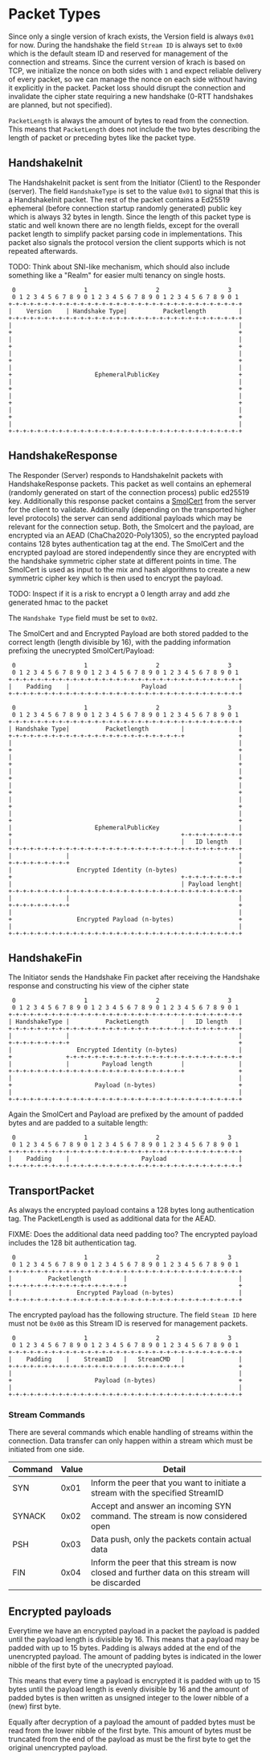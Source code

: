 # Packet Types

Since only a single version of krach exists, the Version field is always `0x01` for now. During
the handshake the field `Stream ID` is always set to `0x00` which is the default steam ID and reserved
for management of the connection and streams.
Since the current version of krach is based on TCP, we initialize the nonce on both sides with `1`
and expect reliable delivery of every packet, so we can manage the nonce on each side without having
it explicitly in the packet. Packet loss should disrupt the connection and invalidate the cipher state
requiring a new handshake (0-RTT handshakes are planned, but not specified).

`PacketLength` is always the amount of bytes to read from the connection. This means that
`PacketLength` does not include the two bytes describing the length of packet or preceding bytes
like the packet type.

## HandshakeInit

The HandshakeInit packet is sent from the Initiator (Client) to the Responder (server).
The field `HandshakeType` is set to the value `0x01` to signal that this is a HandshakeInit
packet. The rest of the packet contains a Ed25519 ephemeral (before connection startup randomly
generated) public key which is always 32 bytes in length. Since the length of this packet type is
static and well known there are no length fields, except for the overall packet length to simplify
packet parsing code in implementations. This packet also signals the protocol version the client supports
which is not repeated afterwards.

TODO: Think about SNI-like mechanism, which should also include something like a "Realm" for easier multi tenancy 
on single hosts.

```
 0                   1                   2                   3
 0 1 2 3 4 5 6 7 8 9 0 1 2 3 4 5 6 7 8 9 0 1 2 3 4 5 6 7 8 9 0 1
+-+-+-+-+-+-+-+-+-+-+-+-+-+-+-+-+-+-+-+-+-+-+-+-+-+-+-+-+-+-+-+-+
|    Version    | Handshake Type|          Packetlength         |
+-+-+-+-+-+-+-+-+-+-+-+-+-+-+-+-+-+-+-+-+-+-+-+-+-+-+-+-+-+-+-+-+
|                                                               |
+                                                               +
|                                                               |
+                                                               +
|                                                               |
+                                                               +
|                                                               |
+                       EphemeralPublicKey                      +
|                                                               |
+                                                               +
|                                                               |
+                                                               +
|                                                               |
+                                                               +
|                                                               |
+-+-+-+-+-+-+-+-+-+-+-+-+-+-+-+-+-+-+-+-+-+-+-+-+-+-+-+-+-+-+-+-+
```

## HandshakeResponse

The Responder (Server) responds to HandshakeInit packets with HandshakeResponse packets.
This packet as well contains an ephemeral (randomly generated on start of the connection process)
public ed25519 key. Additionally this response packet contains a [SmolCert](https://github.com/smolcert)
from the server for the client to validate. Additionally (depending on the transported higher level protocols)
the server can send additional payloads which may be relevant for the connection setup. Both, the Smolcert
and the payload, are encrypted via an AEAD (ChaCha2020-Poly1305), so the encrypted payload contains
128 bytes authentication tag at the end.
The SmolCert and the encrypted payload are stored independently since they are encrypted with the handshake
symmetric cipher state at different points in time. The SmolCert is used as input to the mix and hash algorithms
to create a new symmetric cipher key which is then used to encrypt the payload.

TODO: Inspect if it is a risk to encrypt a 0 length array and add zhe generated hmac to the packet

The `Handshake Type` field must be set to `0x02`.

The SmolCert and and Encrypted Payload are both stored padded to the correct length (length divisible by 16),
with the padding information prefixing the unecrypted SmolCert/Payload:

```
 0                   1                   2                   3
 0 1 2 3 4 5 6 7 8 9 0 1 2 3 4 5 6 7 8 9 0 1 2 3 4 5 6 7 8 9 0 1
+-+-+-+-+-+-+-+-+-+-+-+-+-+-+-+-+-+-+-+-+-+-+-+-+-+-+-+-+-+-+-+-+
|    Padding    |                    Payload                    |
+-+-+-+-+-+-+-+-+-+-+-+-+-+-+-+-+-+-+-+-+-+-+-+-+-+-+-+-+-+-+-+-+
```

```
 0                   1                   2                   3
 0 1 2 3 4 5 6 7 8 9 0 1 2 3 4 5 6 7 8 9 0 1 2 3 4 5 6 7 8 9 0 1
+-+-+-+-+-+-+-+-+-+-+-+-+-+-+-+-+-+-+-+-+-+-+-+-+-+-+-+-+-+-+-+-+
| Handshake Type|          Packetlength         |               |
+-+-+-+-+-+-+-+-+-+-+-+-+-+-+-+-+-+-+-+-+-+-+-+-+               +
|                                                               |
+                                                               +
|                                                               |
+                                                               +
|                                                               |
+                                                               +
|                                                               |
+                                                               +
|                                                               |
+                                                               +
|                                                               |
+                                                               +
|                       EphemeralPublicKey                      |
+                                               +-+-+-+-+-+-+-+-+
|                                               |   ID length   |
+-+-+-+-+-+-+-+-+-+-+-+-+-+-+-+-+-+-+-+-+-+-+-+-+-+-+-+-+-+-+-+-+
|               |                                               |
+-+-+-+-+-+-+-+-+                                               +
|                  Encrypted Identity (n-bytes)                 |
+                                               +-+-+-+-+-+-+-+-+
|                                               | Payload lenght|
+-+-+-+-+-+-+-+-+-+-+-+-+-+-+-+-+-+-+-+-+-+-+-+-+-+-+-+-+-+-+-+-+
|               |                                               |
+-+-+-+-+-+-+-+-+                                               +
|                                                               |
+                  Encrypted Payload (n-bytes)                  +
|                                                               |
+-+-+-+-+-+-+-+-+-+-+-+-+-+-+-+-+-+-+-+-+-+-+-+-+-+-+-+-+-+-+-+-+
```

## HandshakeFin

The Initiator sends the Handshake Fin packet after receiving the Handshake response
and constructing his view of the cipher state

```
 0                   1                   2                   3
 0 1 2 3 4 5 6 7 8 9 0 1 2 3 4 5 6 7 8 9 0 1 2 3 4 5 6 7 8 9 0 1
+-+-+-+-+-+-+-+-+-+-+-+-+-+-+-+-+-+-+-+-+-+-+-+-+-+-+-+-+-+-+-+-+
| HandshakeType |          PacketLength         |   ID length   |
+-+-+-+-+-+-+-+-+-+-+-+-+-+-+-+-+-+-+-+-+-+-+-+-+-+-+-+-+-+-+-+-+
|               |                                               |
+-+-+-+-+-+-+-+-+                                               +
|                  Encrypted Identity (n-bytes)                 |
+               +-+-+-+-+-+-+-+-+-+-+-+-+-+-+-+-+-+-+-+-+-+-+-+-+
|               |         Payload length        |               |
+-+-+-+-+-+-+-+-+-+-+-+-+-+-+-+-+-+-+-+-+-+-+-+-+               +
|                                                               |
+                       Payload (n-bytes)                       +
|                                                               |
+-+-+-+-+-+-+-+-+-+-+-+-+-+-+-+-+-+-+-+-+-+-+-+-+-+-+-+-+-+-+-+-+
```

Again the SmolCert and Payload are prefixed by the amount of padded bytes
and are padded to a suitable length:
```
 0                   1                   2                   3
 0 1 2 3 4 5 6 7 8 9 0 1 2 3 4 5 6 7 8 9 0 1 2 3 4 5 6 7 8 9 0 1
+-+-+-+-+-+-+-+-+-+-+-+-+-+-+-+-+-+-+-+-+-+-+-+-+-+-+-+-+-+-+-+-+
|    Padding    |                    Payload                    |
+-+-+-+-+-+-+-+-+-+-+-+-+-+-+-+-+-+-+-+-+-+-+-+-+-+-+-+-+-+-+-+-+
```

## TransportPacket

As always the encrypted payload contains a 128 bytes
long authentication tag. The PacketLength is used as additional data
for the AEAD.

FIXME: Does the additional data need padding too?
The encrypted payload includes the 128 bit authentication tag.

```
 0                   1                   2                   3
 0 1 2 3 4 5 6 7 8 9 0 1 2 3 4 5 6 7 8 9 0 1 2 3 4 5 6 7 8 9 0 1
+-+-+-+-+-+-+-+-+-+-+-+-+-+-+-+-+-+-+-+-+-+-+-+-+-+-+-+-+-+-+-+-+
|          Packetlength         |                               |
+-+-+-+-+-+-+-+-+-+-+-+-+-+-+-+-+                               +
|                  Encrypted Payload (n-bytes)                  |
+-+-+-+-+-+-+-+-+-+-+-+-+-+-+-+-+-+-+-+-+-+-+-+-+-+-+-+-+-+-+-+-+
```

The encrypted payload has the following structure.
The field `Steam ID` here must not be `0x00` as this Stream ID is reserved
for management packets.

```
 0                   1                   2                   3
 0 1 2 3 4 5 6 7 8 9 0 1 2 3 4 5 6 7 8 9 0 1 2 3 4 5 6 7 8 9 0 1
+-+-+-+-+-+-+-+-+-+-+-+-+-+-+-+-+-+-+-+-+-+-+-+-+-+-+-+-+-+-+-+-+
|    Padding    |    StreamID   |   StreamCMD   |               |
+-+-+-+-+-+-+-+-+-+-+-+-+-+-+-+-+-+-+-+-+-+-+-+-+               +
|                                                               |
+                       Payload (n-bytes)                       +
|                                                               |
+-+-+-+-+-+-+-+-+-+-+-+-+-+-+-+-+-+-+-+-+-+-+-+-+-+-+-+-+-+-+-+-+
```

### Stream Commands

There are several commands which enable handling of streams within the connection. Data transfer
can only happen within a stream which must be initiated from one side.

| Command | Value | Detail
|---------|-------|--------------------
| SYN     | 0x01  | Inform the peer that you want to initiate a stream with the specified StreamID
| SYNACK  | 0x02  | Accept and answer an incoming SYN command. The stream is now considered open
| PSH     | 0x03  | Data push, only the packets contain actual data
| FIN     | 0x04  | Inform the peer that this stream is now closed and further data on this stream will be discarded



## Encrypted payloads

Everytime we have an encrypted payload in a packet the payload is padded until the payload length
is divisible by 16. This means that a payload may be padded with up to 15 bytes.
Padding is always added at the end of the unencrypted payload. The amount of padding bytes
is indicated in the lower nibble of the first byte of the unecrypted payload.

This means that every time a payload is encrypted it is padded with up to 15 bytes until the payload
length is evenly divisible by 16 and the amount of padded bytes is then written as unsigned integer
to the lower nibble of a (new) first byte.

Equally after decryption of a payload the amount of padded bytes must be read from the lower nibble of 
the first byte. This amount of bytes must be truncated from the end of the payload as must be the first
byte to get the original unencrypted payload.
